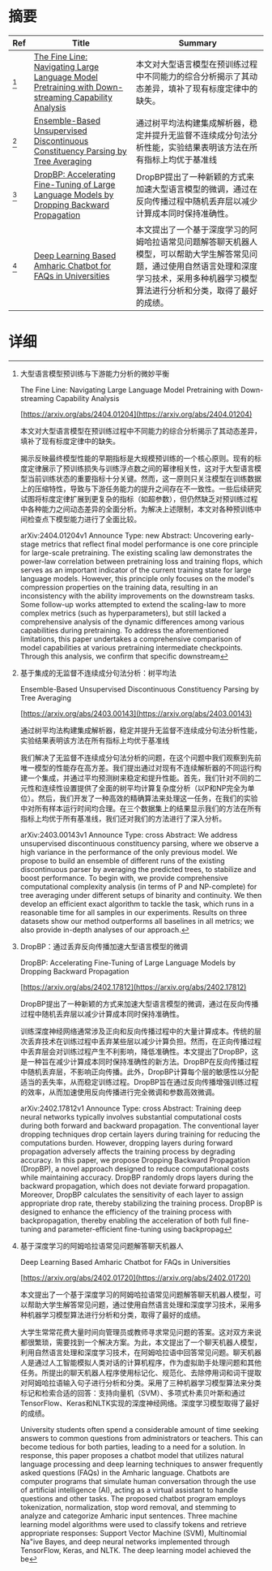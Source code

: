 # 摘要

| Ref | Title | Summary |
| --- | --- | --- |
| [^1] | [The Fine Line: Navigating Large Language Model Pretraining with Down-streaming Capability Analysis](https://arxiv.org/abs/2404.01204) | 本文对大型语言模型在预训练过程中不同能力的综合分析揭示了其动态差异，填补了现有标度定律中的缺失。 |
| [^2] | [Ensemble-Based Unsupervised Discontinuous Constituency Parsing by Tree Averaging](https://arxiv.org/abs/2403.00143) | 通过树平均法构建集成解析器，稳定并提升无监督不连续成分句法分析性能，实验结果表明该方法在所有指标上均优于基准线 |
| [^3] | [DropBP: Accelerating Fine-Tuning of Large Language Models by Dropping Backward Propagation](https://arxiv.org/abs/2402.17812) | DropBP提出了一种新颖的方式来加速大型语言模型的微调，通过在反向传播过程中随机丢弃层以减少计算成本同时保持准确性。 |
| [^4] | [Deep Learning Based Amharic Chatbot for FAQs in Universities](https://arxiv.org/abs/2402.01720) | 本文提出了一个基于深度学习的阿姆哈拉语常见问题解答聊天机器人模型，可以帮助大学生解答常见问题，通过使用自然语言处理和深度学习技术，采用多种机器学习模型算法进行分析和分类，取得了最好的成绩。 |

# 详细

[^1]: 大型语言模型预训练与下游能力分析的微妙平衡

    The Fine Line: Navigating Large Language Model Pretraining with Down-streaming Capability Analysis

    [https://arxiv.org/abs/2404.01204](https://arxiv.org/abs/2404.01204)

    本文对大型语言模型在预训练过程中不同能力的综合分析揭示了其动态差异，填补了现有标度定律中的缺失。

    

    揭示反映最终模型性能的早期指标是大规模预训练的一个核心原则。现有的标度定律展示了预训练损失与训练浮点数之间的幂律相关性，这对于大型语言模型当前训练状态的重要指标十分关键。然而，这一原则只关注模型在训练数据上的压缩特性，导致与下游任务能力的提升之间存在不一致性。一些后续研究试图将标度定律扩展到更复杂的指标（如超参数），但仍然缺乏对预训练过程中各种能力之间动态差异的全面分析。为解决上述限制，本文对各种预训练中间检查点下模型能力进行了全面比较。

    arXiv:2404.01204v1 Announce Type: new  Abstract: Uncovering early-stage metrics that reflect final model performance is one core principle for large-scale pretraining. The existing scaling law demonstrates the power-law correlation between pretraining loss and training flops, which serves as an important indicator of the current training state for large language models. However, this principle only focuses on the model's compression properties on the training data, resulting in an inconsistency with the ability improvements on the downstream tasks. Some follow-up works attempted to extend the scaling-law to more complex metrics (such as hyperparameters), but still lacked a comprehensive analysis of the dynamic differences among various capabilities during pretraining. To address the aforementioned limitations, this paper undertakes a comprehensive comparison of model capabilities at various pretraining intermediate checkpoints. Through this analysis, we confirm that specific downstream
    
[^2]: 基于集成的无监督不连续成分句法分析：树平均法

    Ensemble-Based Unsupervised Discontinuous Constituency Parsing by Tree Averaging

    [https://arxiv.org/abs/2403.00143](https://arxiv.org/abs/2403.00143)

    通过树平均法构建集成解析器，稳定并提升无监督不连续成分句法分析性能，实验结果表明该方法在所有指标上均优于基准线

    

    我们解决了无监督不连续成分句法分析的问题，在这个问题中我们观察到先前唯一模型的性能存在高方差。我们提出通过对现有不连续解析器的不同运行构建一个集成，并通过平均预测树来稳定和提升性能。首先，我们针对不同的二元性和连续性设置提供了全面的树平均计算复杂度分析（以P和NP完全为单位）。然后，我们开发了一种高效的精确算法来处理这一任务，在我们的实验中对所有样本运行时间均合理。在三个数据集上的结果显示我们的方法在所有指标上均优于所有基准线，我们还对我们的方法进行了深入分析。

    arXiv:2403.00143v1 Announce Type: cross  Abstract: We address unsupervised discontinuous constituency parsing, where we observe a high variance in the performance of the only previous model. We propose to build an ensemble of different runs of the existing discontinuous parser by averaging the predicted trees, to stabilize and boost performance. To begin with, we provide comprehensive computational complexity analysis (in terms of P and NP-complete) for tree averaging under different setups of binarity and continuity. We then develop an efficient exact algorithm to tackle the task, which runs in a reasonable time for all samples in our experiments. Results on three datasets show our method outperforms all baselines in all metrics; we also provide in-depth analyses of our approach.
    
[^3]: DropBP：通过丢弃反向传播加速大型语言模型的微调

    DropBP: Accelerating Fine-Tuning of Large Language Models by Dropping Backward Propagation

    [https://arxiv.org/abs/2402.17812](https://arxiv.org/abs/2402.17812)

    DropBP提出了一种新颖的方式来加速大型语言模型的微调，通过在反向传播过程中随机丢弃层以减少计算成本同时保持准确性。

    

    训练深度神经网络通常涉及正向和反向传播过程中的大量计算成本。传统的层次丢弃技术在训练过程中丢弃某些层以减少计算负担。然而，在正向传播过程中丢弃层会对训练过程产生不利影响，降低准确性。本文提出了DropBP，这是一种旨在减少计算成本同时保持准确性的新方法。DropBP在反向传播过程中随机丢弃层，不影响正向传播。此外，DropBP计算每个层的敏感性以分配适当的丢失率，从而稳定训练过程。DropBP旨在通过反向传播增强训练过程的效率，从而加速使用反向传播进行完全微调和参数高效微调。

    arXiv:2402.17812v1 Announce Type: cross  Abstract: Training deep neural networks typically involves substantial computational costs during both forward and backward propagation. The conventional layer dropping techniques drop certain layers during training for reducing the computations burden. However, dropping layers during forward propagation adversely affects the training process by degrading accuracy. In this paper, we propose Dropping Backward Propagation (DropBP), a novel approach designed to reduce computational costs while maintaining accuracy. DropBP randomly drops layers during the backward propagation, which does not deviate forward propagation. Moreover, DropBP calculates the sensitivity of each layer to assign appropriate drop rate, thereby stabilizing the training process. DropBP is designed to enhance the efficiency of the training process with backpropagation, thereby enabling the acceleration of both full fine-tuning and parameter-efficient fine-tuning using backpropag
    
[^4]: 基于深度学习的阿姆哈拉语常见问题解答聊天机器人

    Deep Learning Based Amharic Chatbot for FAQs in Universities

    [https://arxiv.org/abs/2402.01720](https://arxiv.org/abs/2402.01720)

    本文提出了一个基于深度学习的阿姆哈拉语常见问题解答聊天机器人模型，可以帮助大学生解答常见问题，通过使用自然语言处理和深度学习技术，采用多种机器学习模型算法进行分析和分类，取得了最好的成绩。

    

    大学生常常花费大量时间向管理员或教师寻求常见问题的答案。这对双方来说都很繁琐，需要找到一个解决方案。为此，本文提出了一个聊天机器人模型，利用自然语言处理和深度学习技术，在阿姆哈拉语中回答常见问题。聊天机器人是通过人工智能模拟人类对话的计算机程序，作为虚拟助手处理问题和其他任务。所提出的聊天机器人程序使用标记化、规范化、去除停用词和词干提取对阿姆哈拉语输入句子进行分析和分类。采用了三种机器学习模型算法来分类标记和检索合适的回答：支持向量机（SVM）、多项式朴素贝叶斯和通过TensorFlow、Keras和NLTK实现的深度神经网络。深度学习模型取得了最好的成绩。

    University students often spend a considerable amount of time seeking answers to common questions from administrators or teachers. This can become tedious for both parties, leading to a need for a solution. In response, this paper proposes a chatbot model that utilizes natural language processing and deep learning techniques to answer frequently asked questions (FAQs) in the Amharic language. Chatbots are computer programs that simulate human conversation through the use of artificial intelligence (AI), acting as a virtual assistant to handle questions and other tasks. The proposed chatbot program employs tokenization, normalization, stop word removal, and stemming to analyze and categorize Amharic input sentences. Three machine learning model algorithms were used to classify tokens and retrieve appropriate responses: Support Vector Machine (SVM), Multinomial Na\"ive Bayes, and deep neural networks implemented through TensorFlow, Keras, and NLTK. The deep learning model achieved the be
    

